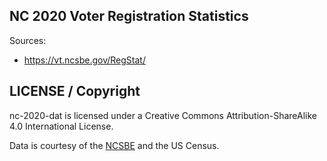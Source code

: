 ## NC 2020 Voter Registration Statistics

Sources:
- https://vt.ncsbe.gov/RegStat/

## LICENSE / Copyright

nc-2020-dat is licensed under a Creative Commons Attribution-ShareAlike 4.0
International License.

Data is courtesy of the [NCSBE](https://www.ncsbe.gov/) and the US Census.
